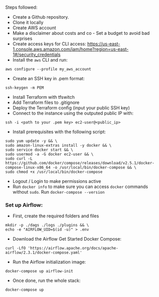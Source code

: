 Steps followed:

* Create a Github repository.
* Clone it locally
* Create AWS account
* Make a disclaimer about costs and co - Set a budget to avoid bad surprises
* Create access keys for CLI access: https://us-east-1.console.aws.amazon.com/iam/home?region=us-east-1#/security_credentials
* Install the `aws` CLI and run:
```
aws configure --profile my_aws_account
```
* Create an SSH key in .pem format:
```
ssh-keygen -m PEM
```

* Install Terraform with tfswitch
* Add Terraform files to .gitignore
* Deploy the Terraform config (input your public SSH key)
* Connect to the instance using the outputed public IP with:
```
ssh -i <path to your .pem key> ec2-user@<public_ip>
```

* Install prerequisites with the following script:
```
sudo yum update -y && \
sudo amazon-linux-extras install -y docker && \
sudo service docker start && \
sudo usermod -a -G docker ec2-user && \
sudo curl -L https://github.com/docker/compose/releases/download/v2.5.1/docker-compose-linux-x86_64 -o /usr/local/bin/docker-compose && \
sudo chmod +x /usr/local/bin/docker-compose
```

* Logout / Login to make permissions active
* Run `docker info` to make sure you can access `docker` commands without `sudo`. Run `docker-compose --version`

### Set up Airflow:

* First, create the required folders and files
```
mkdir -p ./dags ./logs ./plugins && \
echo -e "AIRFLOW_UID=$(id -u)" > .env
```

* Download the Airflow Get Started Docker Compose:
```
curl -LfO 'https://airflow.apache.org/docs/apache-airflow/2.3.1/docker-compose.yaml'
```

* Run the Airflow initialization image:
```
docker-compose up airflow-init
```

* Once done, run the whole stack:
```
docker-compose up
```
